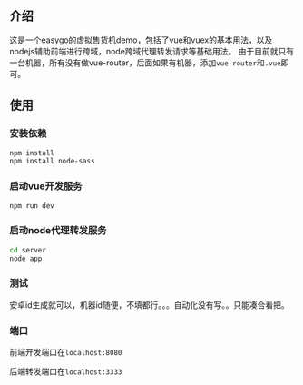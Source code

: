 ##  介绍
 这是一个easygo的虚拟售货机demo，包括了vue和vuex的基本用法，以及nodejs辅助前端进行跨域，node跨域代理转发请求等基础用法。
 由于目前就只有一台机器，所有没有做vue-router，后面如果有机器，添加`vue-router`和`.vue`即可。
## 使用
### 安装依赖

```bash
npm install
npm install node-sass
```

### 启动vue开发服务
```bash
npm run dev
```

### 启动node代理转发服务
```bash
cd server
node app
```
### 测试
安卓id生成就可以，机器id随便，不填都行。。。自动化没有写。。只能凑合看把。

### 端口
前端开发端口在`localhost:8080`

后端转发端口在`localhost:3333`
